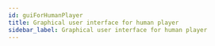 ```yaml
---
id: guiForHumanPlayer
title: Graphical user interface for human player
sidebar_label: Graphical user interface for human player
---
```


